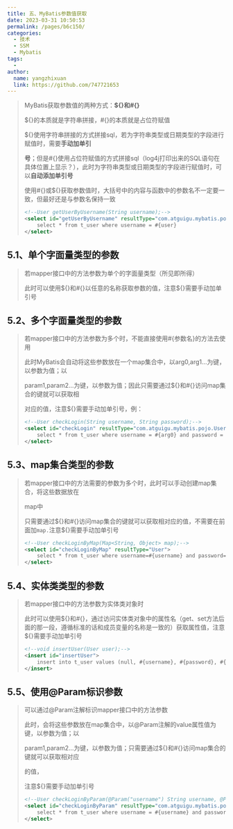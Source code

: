 ```yaml
---
title: 五、MyBatis参数值获取
date: 2023-03-31 10:50:53
permalink: /pages/b6c150/
categories:
  - 技术
  - SSM
  - Mybatis
tags:
  - 
author: 
  name: yangzhixuan
  link: https://github.com/747721653
---
```

> MyBatis获取参数值的两种方式：**${}**和**#{}**
>
> ${}的本质就是字符串拼接，#{}的本质就是占位符赋值
>
> ${}使用字符串拼接的方式拼接sql，若为字符串类型或日期类型的字段进行赋值时，需要**手动加单引**
>
> **号**；但是#{}使用占位符赋值的方式拼接sql（log4j打印出来的SQL语句在具体位置上显示？），此时为字符串类型或日期类型的字段进行赋值时，可以**自动添加单引号**
>
> 使用#{}或${}获取参数值时，大括号中的内容与函数中的参数名不一定要一致，但最好还是与参数名保持一致
>
> ```xml
> <!--User getUserByUsername(String username);-->
> <select id="getUserByUsername" resultType="com.atguigu.mybatis.pojo.User">
>     select * from t_user where username = #{user}
> </select>
> ```
>
>

## 5.1、单个字面量类型的参数

> 若mapper接口中的方法参数为单个的字面量类型（所见即所得）
>
> 此时可以使用${}和#{}以任意的名称获取参数的值，注意\${}需要手动加单引号

## 5.2、多个字面量类型的参数

> 若mapper接口中的方法参数为多个时，不能直接使用#{参数名}的方法去使用
>
> 此时MyBatis会自动将这些参数放在一个map集合中，以arg0,arg1...为键，以参数为值；以
>
> param1,param2...为键，以参数为值；因此只需要通过${}和#{}访问map集合的键就可以获取相
>
> 对应的值，注意${}需要手动加单引号，例：
>
> ```xml
> <!--User checkLogin(String username, String password);-->
> <select id="checkLogin" resultType="com.atguigu.mybatis.pojo.User">
>     select * from t_user where username = #{arg0} and password = #{arg1}
> </select>
> ```
>
>

## 5.3、map集合类型的参数

> 若mapper接口中的方法需要的参数为多个时，此时可以手动创建map集合，将这些数据放在
>
> map中
>
> 只需要通过${}和#{}访问map集合的键就可以获取相对应的值，不需要在前面加`map.`注意\${}需要手动加单引号
>
> ```xml
> <!--User checkLoginByMap(Map<String, Object> map);-->
> <select id="checkLoginByMap" resultType="User">
>     select * from t_user where username=#{username} and password=#{password}
> </select>
> ```
>
>

## 5.4、实体类类型的参数

> 若mapper接口中的方法参数为实体类对象时
>
> 此时可以使用${}和#{}，通过访问实体类对象中的属性名（get、set方法后面的那一段，遵循标准的话和成员变量的名称是一致的）获取属性值，注意\${}需要手动加单引号
>
> ```xml
> <!--void insertUser(User user);-->
> <insert id="insertUser">
>     insert into t_user values (null, #{username}, #{password}, #{age}, #{gender}, #{email})
> </insert>
> ```
>
>

## 5.5、使用@Param标识参数

> 可以通过@Param注解标识mapper接口中的方法参数
>
> 此时，会将这些参数放在map集合中，以@Param注解的value属性值为键，以参数为值；以
>
> param1,param2...为键，以参数为值；只需要通过${}和#{}访问map集合的键就可以获取相对应
>
> 的值，
>
> 注意${}需要手动加单引号
>
> ```xml
> <!--User checkLoginByParam(@Param("username") String username, @Param("password") String password);-->
> <select id="checkLoginByParam" resultType="com.atguigu.mybatis.pojo.User">
>     select * from t_user where username = #{username} and password = #{password}
> </select>
> ```
>
> 
